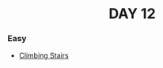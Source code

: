 <h1 align="center"> 
DAY 12
</h1>

### Easy

- [Climbing Stairs](https://github.com/asthakri50/100_DAYS_OF_CODE/blob/main/Day12/1.java)
